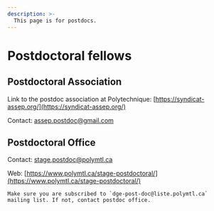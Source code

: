 ```yaml
---
description: >-
  This page is for postdocs.
---
```


# Postdoctoral fellows

## Postdoctoral Association

Link to the postdoc association at Polytechnique: [https://syndicat-assep.org/](https://syndicat-assep.org/)

Contact: assep.postdoc@gmail.com

## Postdoctoral Office

Contact: stage.postdoc@polymtl.ca

Web: [https://www.polymtl.ca/stage-postdoctoral/](https://www.polymtl.ca/stage-postdoctoral/)

```{note}
Make sure you are subscribed to `dge-post-doc@liste.polymtl.ca` mailing list. If not, contact postdoc office.
```
